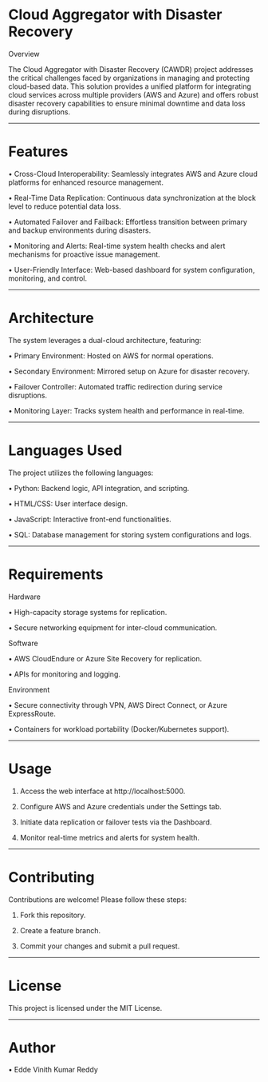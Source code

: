 # Cloud Aggregator with Disaster Recovery

Overview

The Cloud Aggregator with Disaster Recovery (CAWDR) project addresses the critical challenges faced by organizations in managing and protecting cloud-based data. This solution provides a unified platform for integrating cloud services across multiple providers (AWS and Azure) and offers robust disaster recovery capabilities to ensure minimal downtime and data loss during disruptions.
________________________________________
# Features

•	Cross-Cloud Interoperability: Seamlessly integrates AWS and Azure cloud platforms for enhanced resource management.

•	Real-Time Data Replication: Continuous data synchronization at the block level to reduce potential data loss.

•	Automated Failover and Failback: Effortless transition between primary and backup environments during disasters.

•	Monitoring and Alerts: Real-time system health checks and alert mechanisms for proactive issue management.

•	User-Friendly Interface: Web-based dashboard for system configuration, monitoring, and control.
________________________________________
# Architecture

The system leverages a dual-cloud architecture, featuring:

•	Primary Environment: Hosted on AWS for normal operations.

•	Secondary Environment: Mirrored setup on Azure for disaster recovery.

•	Failover Controller: Automated traffic redirection during service disruptions.

•	Monitoring Layer: Tracks system health and performance in real-time.
________________________________________
# Languages Used

The project utilizes the following languages:

•	Python: Backend logic, API integration, and scripting.

•	HTML/CSS: User interface design.

•	JavaScript: Interactive front-end functionalities.

•	SQL: Database management for storing system configurations and logs.
________________________________________
# Requirements

Hardware

•	High-capacity storage systems for replication.

•	Secure networking equipment for inter-cloud communication.

Software

•	AWS CloudEndure or Azure Site Recovery for replication.

•	APIs for monitoring and logging.

Environment

•	Secure connectivity through VPN, AWS Direct Connect, or Azure ExpressRoute.

•	Containers for workload portability (Docker/Kubernetes support).
________________________________________
# Usage

1.	Access the web interface at http://localhost:5000.

2.	Configure AWS and Azure credentials under the Settings tab.

3.	Initiate data replication or failover tests via the Dashboard.

4.	Monitor real-time metrics and alerts for system health.
________________________________________
# Contributing

Contributions are welcome! Please follow these steps:

1.	Fork this repository.

2.	Create a feature branch.

3.	Commit your changes and submit a pull request.
________________________________________
# License

This project is licensed under the MIT License.
________________________________________
# Author

•	Edde Vinith Kumar Reddy


